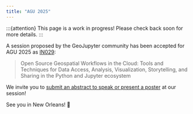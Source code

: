 ```yaml
---
title: "AGU 2025"
---
```


:::{attention}
This page is a work in progress! Please check back soon for more details.
:::

A session proposed by the GeoJupyter community has been accepted for AGU 2025 as
[IN029](https://agu.confex.com/agu/agu25/prelim.cgi/Session/252486):

> Open Source Geospatial Workflows in the Cloud: Tools and Techniques for Data Access,
> Analysis, Visualization, Storytelling, and Sharing in the Python and Jupyter ecosystem

We invite you to
[submit an abstract to speak or present a poster](https://agu.confex.com/agu/agu25/prelim.cgi/Session/252486)
at our session!

See you in New Orleans! 🚀
